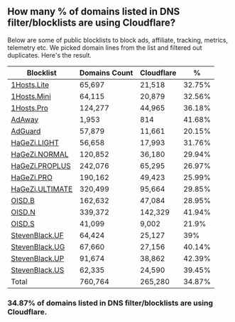 ## How many % of domains listed in DNS filter/blocklists are using Cloudflare?


Below are some of public blocklists to block ads, affiliate, tracking, metrics, telemetry etc.
We picked domain lines from the list and filtered out duplicates.
Here's the result.


| Blocklist | Domains Count | Cloudflare | % |
| --- | --- | --- | --- |
| [1Hosts.Lite](https://raw.githubusercontent.com/badmojr/1Hosts/master/Lite/hosts.win) | 65,697 | 21,518 | 32.75% |
| [1Hosts.Mini](https://raw.githubusercontent.com/badmojr/1Hosts/master/mini/hosts.win) | 64,115 | 20,879 | 32.56% |
| [1Hosts.Pro](https://raw.githubusercontent.com/badmojr/1Hosts/master/Pro/hosts.win) | 124,277 | 44,965 | 36.18% |
| [AdAway](https://raw.githubusercontent.com/AdAway/adaway.github.io/master/hosts.txt) | 1,953 | 814 | 41.68% |
| [AdGuard](https://adguardteam.github.io/AdGuardSDNSFilter/Filters/filter.txt) | 57,879 | 11,661 | 20.15% |
| [HaGeZi.LIGHT](https://raw.githubusercontent.com/hagezi/dns-blocklists/main/hosts/light.txt) | 56,658 | 17,993 | 31.76% |
| [HaGeZi.NORMAL](https://raw.githubusercontent.com/hagezi/dns-blocklists/main/hosts/multi.txt) | 120,852 | 36,180 | 29.94% |
| [HaGeZi.PROPLUS](https://raw.githubusercontent.com/hagezi/dns-blocklists/main/hosts/pro.plus.txt) | 242,076 | 65,295 | 26.97% |
| [HaGeZi.PRO](https://raw.githubusercontent.com/hagezi/dns-blocklists/main/hosts/pro.txt) | 190,162 | 49,423 | 25.99% |
| [HaGeZi.ULTIMATE](https://raw.githubusercontent.com/hagezi/dns-blocklists/main/hosts/ultimate.txt) | 320,499 | 95,664 | 29.85% |
| [OISD.B](https://big.oisd.nl/dnsmasq) | 162,632 | 47,084 | 28.95% |
| [OISD.N](https://nsfw.oisd.nl/dnsmasq) | 339,372 | 142,329 | 41.94% |
| [OISD.S](https://small.oisd.nl/dnsmasq) | 41,099 | 9,002 | 21.9% |
| [StevenBlack.UF](https://raw.githubusercontent.com/StevenBlack/hosts/master/alternates/fakenews/hosts) | 64,424 | 25,127 | 39% |
| [StevenBlack.UG](https://raw.githubusercontent.com/StevenBlack/hosts/master/alternates/gambling/hosts) | 67,660 | 27,156 | 40.14% |
| [StevenBlack.UP](https://raw.githubusercontent.com/StevenBlack/hosts/master/alternates/porn/hosts) | 91,674 | 38,862 | 42.39% |
| [StevenBlack.US](https://raw.githubusercontent.com/StevenBlack/hosts/master/alternates/social/hosts) | 62,335 | 24,590 | 39.45% |
| Total | 760,764 | 265,280 | 34.87% |


### 34.87% of domains listed in DNS filter/blocklists are using Cloudflare.